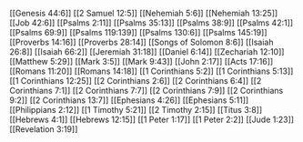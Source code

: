 [[Genesis 44:6]]
[[2 Samuel 12:5]]
[[Nehemiah 5:6]]
[[Nehemiah 13:25]]
[[Job 42:6]]
[[Psalms 2:11]]
[[Psalms 35:13]]
[[Psalms 38:9]]
[[Psalms 42:1]]
[[Psalms 69:9]]
[[Psalms 119:139]]
[[Psalms 130:6]]
[[Psalms 145:19]]
[[Proverbs 14:16]]
[[Proverbs 28:14]]
[[Songs of Solomon 8:6]]
[[Isaiah 26:8]]
[[Isaiah 66:2]]
[[Jeremiah 31:18]]
[[Daniel 6:14]]
[[Zechariah 12:10]]
[[Matthew 5:29]]
[[Mark 3:5]]
[[Mark 9:43]]
[[John 2:17]]
[[Acts 17:16]]
[[Romans 11:20]]
[[Romans 14:18]]
[[1 Corinthians 5:2]]
[[1 Corinthians 5:13]]
[[1 Corinthians 12:25]]
[[2 Corinthians 2:6]]
[[2 Corinthians 6:4]]
[[2 Corinthians 7:1]]
[[2 Corinthians 7:7]]
[[2 Corinthians 7:9]]
[[2 Corinthians 9:2]]
[[2 Corinthians 13:7]]
[[Ephesians 4:26]]
[[Ephesians 5:11]]
[[Philippians 2:12]]
[[1 Timothy 5:21]]
[[2 Timothy 2:15]]
[[Titus 3:8]]
[[Hebrews 4:1]]
[[Hebrews 12:15]]
[[1 Peter 1:17]]
[[1 Peter 2:2]]
[[Jude 1:23]]
[[Revelation 3:19]]
